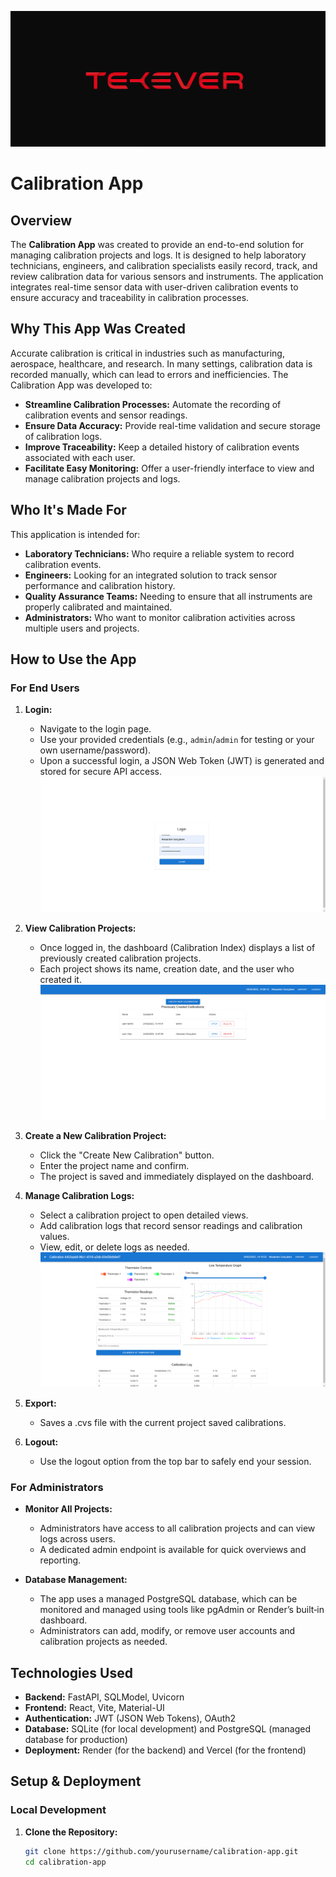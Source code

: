 ![screenshot](public/logo.png)

# Calibration App

## Overview

The **Calibration App** was created to provide an end-to-end solution for managing calibration projects and logs. It is designed to help laboratory technicians, engineers, and calibration specialists easily record, track, and review calibration data for various sensors and instruments. The application integrates real-time sensor data with user-driven calibration events to ensure accuracy and traceability in calibration processes.

## Why This App Was Created

Accurate calibration is critical in industries such as manufacturing, aerospace, healthcare, and research. In many settings, calibration data is recorded manually, which can lead to errors and inefficiencies. The Calibration App was developed to:

- **Streamline Calibration Processes:** Automate the recording of calibration events and sensor readings.
- **Ensure Data Accuracy:** Provide real-time validation and secure storage of calibration logs.
- **Improve Traceability:** Keep a detailed history of calibration events associated with each user.
- **Facilitate Easy Monitoring:** Offer a user-friendly interface to view and manage calibration projects and logs.

## Who It's Made For

This application is intended for:

- **Laboratory Technicians:** Who require a reliable system to record calibration events.
- **Engineers:** Looking for an integrated solution to track sensor performance and calibration history.
- **Quality Assurance Teams:** Needing to ensure that all instruments are properly calibrated and maintained.
- **Administrators:** Who want to monitor calibration activities across multiple users and projects.

## How to Use the App

### For End Users

1. **Login:**

   - Navigate to the login page.
   - Use your provided credentials (e.g., `admin`/`admin` for testing or your own username/password).
   - Upon a successful login, a JSON Web Token (JWT) is generated and stored for secure API access.
     ![screenshot](public/chrome_TSoepRqw5K.png)

2. **View Calibration Projects:**

   - Once logged in, the dashboard (Calibration Index) displays a list of previously created calibration projects.
   - Each project shows its name, creation date, and the user who created it.
     ![screenshot](public/chrome_xDRacaY97Y.png)

3. **Create a New Calibration Project:**

   - Click the "Create New Calibration" button.
   - Enter the project name and confirm.
   - The project is saved and immediately displayed on the dashboard.

4. **Manage Calibration Logs:**

   - Select a calibration project to open detailed views.
   - Add calibration logs that record sensor readings and calibration values.
   - View, edit, or delete logs as needed.
     ![screenshot](public/chrome_MefIexUbWQ.png)

5. **Export:**

   - Saves a .cvs file with the current project saved calibrations.

6. **Logout:**
   - Use the logout option from the top bar to safely end your session.

### For Administrators

- **Monitor All Projects:**

  - Administrators have access to all calibration projects and can view logs across users.
  - A dedicated admin endpoint is available for quick overviews and reporting.

- **Database Management:**
  - The app uses a managed PostgreSQL database, which can be monitored and managed using tools like pgAdmin or Render’s built‑in dashboard.
  - Administrators can add, modify, or remove user accounts and calibration projects as needed.

## Technologies Used

- **Backend:** FastAPI, SQLModel, Uvicorn
- **Frontend:** React, Vite, Material-UI
- **Authentication:** JWT (JSON Web Tokens), OAuth2
- **Database:** SQLite (for local development) and PostgreSQL (managed database for production)
- **Deployment:** Render (for the backend) and Vercel (for the frontend)

## Setup & Deployment

### Local Development

1. **Clone the Repository:**
   ```bash
   git clone https://github.com/yourusername/calibration-app.git
   cd calibration-app
   ```
